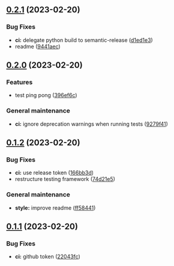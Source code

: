 ## [0.2.1](https://github.com/pikalab-unibo/pyxmas/compare/0.2.0...0.2.1) (2023-02-20)


### Bug Fixes

* **ci:** delegate python build to semantic-release ([d1ed1e3](https://github.com/pikalab-unibo/pyxmas/commit/d1ed1e3e6be8c6bd9b69f76afccf4eaff81a1143))
* readme ([9441aec](https://github.com/pikalab-unibo/pyxmas/commit/9441aec8e82ca623523a904777fd1ed46f867bf7))

## [0.2.0](https://github.com/pikalab-unibo/pyxmas/compare/0.1.2...0.2.0) (2023-02-20)


### Features

* test ping pong ([396ef6c](https://github.com/pikalab-unibo/pyxmas/commit/396ef6cd98e0e33736ad7163fa1b37fb07368218))


### General maintenance

* **ci:** ignore deprecation warnings when running tests ([9279f41](https://github.com/pikalab-unibo/pyxmas/commit/9279f4196cc7690d75c6d218f5877c56c8063a36))

## [0.1.2](https://github.com/pikalab-unibo/pyxmas/compare/0.1.1...0.1.2) (2023-02-20)


### Bug Fixes

* **ci:** use release token ([166bb3d](https://github.com/pikalab-unibo/pyxmas/commit/166bb3d5988a188dbbab470e0cfd08ff67370152))
* restructure testing framework ([74d21e5](https://github.com/pikalab-unibo/pyxmas/commit/74d21e563e7b63028e8f82464fa2b8a1694d0256))


### General maintenance

* **style:** improve readme ([ff58441](https://github.com/pikalab-unibo/pyxmas/commit/ff58441366200c5ce116e8b3f845f1c5230f5adc))

## [0.1.1](https://github.com/pikalab-unibo/pyxmas/compare/0.1.0...0.1.1) (2023-02-20)


### Bug Fixes

* **ci:** github token ([22043fc](https://github.com/pikalab-unibo/pyxmas/commit/22043fc27f7f1306b88d0efbc3628a7de079d397))
